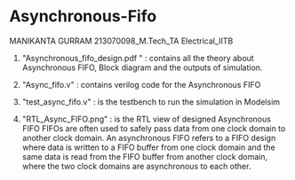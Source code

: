 # Asynchronous-Fifo


MANIKANTA GURRAM
213070098_M.Tech_TA
Electrical_IITB


1) "Asynchronous_fifo_design.pdf " : contains all the theory about  Asynchronous FIFO, Block diagram and the outputs of simulation.

2) "Async_fifo.v" : contains verilog code for the Asynchronous FIFO

3) "test_async_fifo.v" : is the testbench to run the simulation in Modelsim

4) "RTL_Async_FIFO.png"  : is the RTL view of designed Asynchronous FIFO
FIFOs are often used to safely pass data from one clock  domain to another clock domain. An asynchronous FIFO refers to a FIFO design  where data is written to a FIFO buffer from one clock domain and the same data is read from the FIFO buffer from another clock domain, where the two clock domains are  asynchronous to each other.
